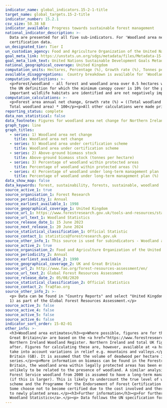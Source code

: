 ```yaml
---
indicator_name: global_indicators.15-2-1-title
target_name: global_targets.15-2-title
indicator_number: 15.2.1
csv_size: 50.38 kB
indicator_available: Progress towards sustainable forest management
national_indicator_description: >-
  Data are presented for all five sub-indicators. For 'Woodland area net change' and 'Woodland area under independently verified management certification schemes' numbers may differ to those on the UN data site due to differences in when data are updated, and differences in the handling of
  certification data.
un_designated_tier: Tier I
un_custodian_agency: Food and Agriculture Organization of the United Nations (FAO)
goal_meta_link: https://unstats.un.org/sdgs/metadata/files/Metadata-15-02-01.pdf 
goal_meta_link_text: United Nations Sustainable Development Goals Metadata (PDF 756 KB)
national_geographical_coverage: United Kingdom
computation_units: Hectares, Percentage (%), Growth rate (%), Tonnes per hectare
available_disaggregations:  Country breakdown is available for 'Woodland area net change' and 'Woodland area under independently verified management certification schemes'.
computation_definitions: >-
  <p>Forest/woodland - all forest and woodland area over 0.5 hectares with a minimum of 20% canopy cover (25% in Northern Ireland) (or the potential to achieve it) and a minimum width of 20 metres, including areas of new planting, clearfell, windblow and restocked areas. This differs from
  the UN definition for which the minimum canopy cover is 10% (or the potential to achieve it).</p><p>Woodland certification - assesses management practices against agreed environmental standards. Certification requires that wood products are harvested legally and sustainably, and that
  important wildlife habitats are identified and are not negatively impacted by management. Woodland certification schemes promote good forest practice and are used to demonstrate that wood or wood products come from well-managed forests.</p>
computation_calculations: >-
  <p>Forest area annual net change, Growth rate (%) = ((Total woodland area in year n - Total woodland area in year n-1) / Total woodland area in year n-1) * 100</p><p>Percentage of woodland area under independently verified management certification schemes = (Certified woodland area /
  Total woodland area) * 100</p><p>All other calculations were made prior to data acquisition and further information on these can be found in 'Other information' below and in the links in the sources tab.</p>
reporting_status: complete
data_non_statistical: false
data_footnote: Figures for woodland area net change for Northern Ireland and the UK are not shown prior to 2013 due to a change in methodology.
graph_type: line
graph_titles:
  - series: 1) Woodland area net change
    title: Woodland area net change
  - series: 5) Woodland area under certification scheme
    title: Woodland area under certification scheme
  - series: 2) Above-ground biomass stock
    title: Above-ground biomass stock (tonnes per hectare)
  - series: 3) Percentage of woodland within protected areas
    title: Percentage of woodland within protected areas (%)
  - series: 4) Percentage of woodland under long-term management plan
    title: Percentage of woodland under long-term management plan (%)
data_show_map: false
data_keywords: forest, sustainability, forests, sustainable, woodland
source_active_1: true
source_organisation_1: Forest Research
source_periodicity_1: Annual
source_earliest_available_1: 1998
source_geographical_coverage_1: United Kingdom
source_url_1: https://www.forestresearch.gov.uk/tools-and-resources/statistics/statistics-by-topic/woodland-statistics/
source_url_text_1: Woodland Statistics
source_release_date_1: 15 June 2023
source_next_release_1: 20 June 2024
source_statistical_classification_1: Official Statistic 
source_contact_1: statistics@forestresearch.gov.uk
source_other_info_1: This source is used for subindicators - Woodland area annual net change, and Woodland area under long-term management plan
source_active_2: true
source_organisation_2: Food and Agriculture Organization of the United Nations (FAO)
source_periodicity_2: Annual
source_earliest_available_2: 1990
source_geographical_coverage_2: UK and Great Britain
source_url_2: http://www.fao.org/forest-resources-assessment/en/
source_url_text_2: Global Forest Resources Assessment
source_release_date_2: 05/08/2020
source_statistical_classification_2: Official Statistics
source_contact_2: fra@fao.org
source_other_info_2: >-
  <p> Data can be found in "Country Reports" and select "United Kingdom".</p><p>This source has been used for statistics on biomass, forest area with protected areas, and forest area with a long-term management plan.</p><p> These data are collected by FAO from Forest Research (see Source
  1) as part of the Global Forest Resources Assessment.</p>
source_active_3: false
source_active_4: false
source_active_5: false
source_active_6: false
indicator_sort_order: 15-02-01
other_info: >-
  <h3>Woodland area estimates</h3><p>Where possible, figures are for the woodland area certified, rather than the land area certified.</p><p><a href="https://data.gov.uk/dataset/f316113c-acdf-445b-8576-2bd87e81bf17/national-forest-inventory-woodland-gb-2018">Woodland area estimates for
  Great Britain</a> are based on the <a href="https://www.forestresearch.gov.uk/tools-and-resources/national-forest-inventory/">National Forest Inventory (NFI) Woodland map</a>.</p><p>For Northern Ireland, following a change of methodology in 2012, woodland area estimates are based on the
  Northern Ireland Woodland Register. Northern Ireland and total UK figures for percentage of forest area with a long-term management plan, and forest area annual net change prior to 2013 are not shown here, as estimates before the change in methodology are not directly comparable to those
  after. Figures for calculating these are, however, available at <a href="https://www.forestresearch.gov.uk/tools-and-resources/statistics/statistics-by-topic/woodland-statistics/">Forest Research</a>.</p><p>The land area and forest area measurements used here are ‘flat’ as they do not
  take into account variations in relief e.g. mountains and valleys.</p><h3>Biomass stock</h3><p>Data for biomass stock are estimated using National Forest Inventory (NFI) estimates of 218 thousand oven dry tonnes for conifers, and 208 thousand oven dry tonnes for broadleaves in Great
  Britain (GB). It is assumed that the volume of deadwood per hectare is unchanged over time, and that all estimates per hectare for the UK are similar to GB levels. Growing stock estimates have been used to uprate GB biomass figures from the NFI report to UK figures and to derive a time
  series.</p><p>More information on biomass can be found in the Forestry Commission publication on <a href="https://www.forestresearch.gov.uk/publications/biomass-in-live-woodland-trees-in-britain/">Biomass in live woodland trees in Britain</a>.</p><h3>Protected areas</h3><p>For Great
  Britain, the woodland area within legally protected areas has been estimated by overlaying the National Forest Inventory woodland map with maps of designated areas. Geological Sites of Special Scientific Interest have been excluded from this analysis, as the designation in these cases is
  unlikely to be related to the presence of woodland. A similar analysis was undertaken by the Northern Ireland Forest Service for the Forest Resources Assessment 2015.</p><h3>Long-term management plans</h3><p>All Forestry England, Forestry and Land Scotland, Natural Resources Wales, and
  Forest Service woodland from 2000 is assumed to have a long-term management plan. For private sector woodland, the area of woodland with a long-term management plan has been estimated from data held in administrative systems for Grants & Regulations, or for areas of certified woodland
  (if this is larger). This is likely to undercount the true level of woodland with a long-term management plan.</p><h3>Independently verified management certification schemes</h3><p>Independently verified management certification schemes for the UK are the Forest Stewardship Council (FSC)
  scheme and the Programme for the Endorsement of Forest Certification (PEFC) scheme. Many woodlands are certified under both. Certified woodland areas are often used as an indicator of sustainable forest management, however, woodland that is not certified may also be sustainably managed.
  Some choose not to become certified due to the cost involved and there may be little incentive for woodland owners to get their woodlands certified if timber production is not a major objective.</p><p>New certificates may relate to existing woodland that was not previously certified, or
  to newly planted areas.</p><h3>Further information</h3><p>For further information on the methodology and quality of woodland area estimates please see the <a href="https://www.forestresearch.gov.uk/tools-and-resources/statistics/statistics-by-topic/woodland-statistics/">Forest Research
  Woodland Statistics</a>.</p><p> Data follows the UN specification for this indicator. This indicator has been identified in collaboration with topic experts.
---
```

